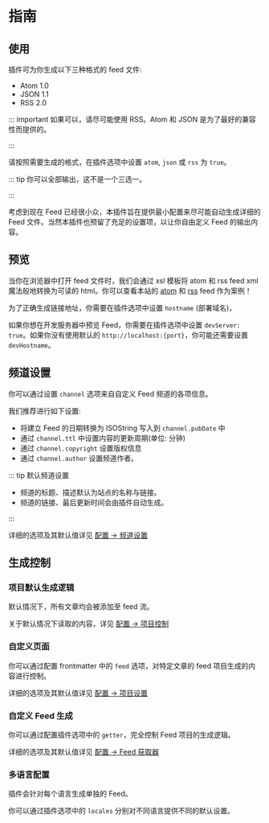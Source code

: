 # 指南

## 使用

插件可为你生成以下三种格式的 feed 文件:

- Atom 1.0
- JSON 1.1
- RSS 2.0

::: important 如果可以，请尽可能使用 RSS。Atom 和 JSON 是为了最好的兼容性而提供的。

:::

请按照需要生成的格式，在插件选项中设置 `atom`, `json` 或 `rss` 为 `true`。

::: tip 你可以全部输出，这不是一个三选一。

:::

考虑到现在 Feed 已经很小众，本插件旨在提供最小配置来尽可能自动生成详细的 Feed 文件。当然本插件也预留了充足的设置项，以让你自由定义 Feed 的输出内容。

## 预览

当你在浏览器中打开 feed 文件时，我们会通过 xsl 模板将 atom 和 rss feed xml 魔法般地转换为可读的 html。你可以查看本站的 [atom](/zh/atom.xml) 和 [rss](/zh/rss.xml) feed 作为案例！

为了正确生成链接地址，你需要在插件选项中设置 `hostname` (部署域名)，

如果你想在开发服务器中预览 Feed，你需要在插件选项中设置 `devServer: true`。如果你没有使用默认的 `http://localhost:{port}`，你可能还需要设置 `devHostname`。

## 频道设置

你可以通过设置 `channel` 选项来自自定义 Feed 频道的各项信息。

我们推荐进行如下设置:

- 将建立 Feed 的日期转换为 ISOString 写入到 `channel.pubDate` 中
- 通过 `channel.ttl` 中设置内容的更新周期(单位: 分钟)
- 通过 `channel.copyright` 设置版权信息
- 通过 `channel.author` 设置频道作者。

::: tip 默认频道设置

- 频道的标题、描述默认为站点的名称与链接。
- 频道的链接、最后更新时间会由插件自动生成。

:::

详细的选项及其默认值详见 [配置 → 频道设置](./config/channel.md)

## 生成控制

### 项目默认生成逻辑

默认情况下，所有文章均会被添加至 feed 流。

关于默认情况下读取的内容，详见 [配置 → 项目控制](./config/item.md)

### 自定义页面

你可以通过配置 frontmatter 中的 `feed` 选项，对特定文章的 feed 项目生成的内容进行控制。

详细的选项及其默认值详见 [配置 → 项目设置](./config/item.md)

### 自定义 Feed 生成

你可以通过配置插件选项中的 `getter`，完全控制 Feed 项目的生成逻辑。

详细的选项及其默认值详见 [配置 → Feed 获取器](./config/getter.md)

### 多语言配置

插件会针对每个语言生成单独的 Feed。

你可以通过插件选项中的 `locales` 分别对不同语言提供不同的默认设置。
